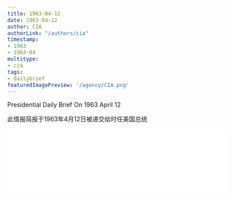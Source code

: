 ```yaml
---
title: 1963-04-12
date: 1963-04-12
author: CIA 
authorLink: "/authors/cia"
timestamp: 
- 1963
- 1963-04
multitype: 
- cia
tags: 
- dailybrief
featuredImagePreview: '/agency/CIA.png'
---
```



Presidential Daily Brief On 1963 April 12

此情报简报于1963年4月12日被递交给时任美国总统

<!--more-->





<div id="over" style="width:100%; overflow:hidden"> <iframe id="sFrame" name="sFrame" frameborder="no" border="0"  allowfullscreen marginwidth="0" scrolling="no" src = " /CIA/1963-04-12.html "  style = " position:absulute; width: 806px; top: 300;" > </iframe> </div>